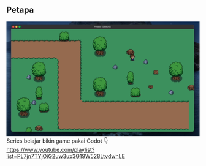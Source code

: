 ## Petapa
<img src="https://raw.githubusercontent.com/arwildo/petapa/refs/heads/main/preview.png"></img>
Series belajar bikin game pakai Godot 👇 <br>
https://www.youtube.com/playlist?list=PL7jn7TYjOiG2uw3ux3G19W528LtvdwhLE
